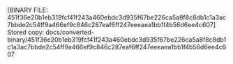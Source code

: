 [BINARY FILE: 451f36e20b1eb319fcf41f243a460ebdc3d935f67be226ca5a8f8c8db1c1a3ac7bbde2c54ff9a466ef9c846c287eaf6ff247eeeaea1bb1f4b56d6ee4c607]
Stored copy: docs/converted-binary/451f36e20b1eb319fcf41f243a460ebdc3d935f67be226ca5a8f8c8db1c1a3ac7bbde2c54ff9a466ef9c846c287eaf6ff247eeeaea1bb1f4b56d6ee4c607

